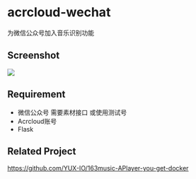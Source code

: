 # acrcloud-wechat
为微信公众号加入音乐识别功能

## Screenshot
![](http://ww4.sinaimg.cn/large/863bb56fgw1f4a2crrhxrj20jz0zkmzh.jpg)

## Requirement
- 微信公众号 需要素材接口 或使用测试号
- Acrcloud账号
- Flask

## Related Project
https://github.com/YUX-IO/163music-APlayer-you-get-docker
